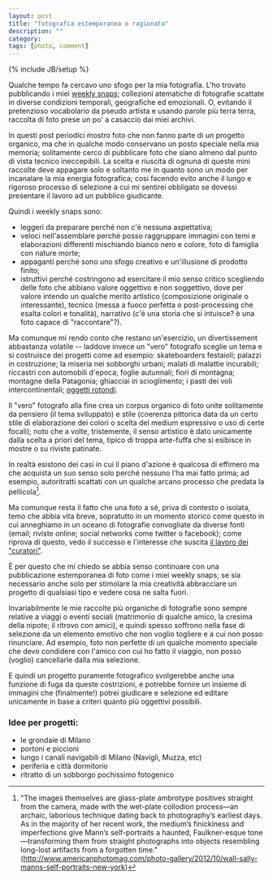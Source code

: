 ```yaml
---
layout: post
title: "fotografia estemporanea o ragionata"
description: ""
category: 
tags: [photo, comment]
---
```

{% include JB/setup %}

Qualche tempo fa cercavo uno sfogo per la mia fotografia. L'ho trovato pubblicando i miei [weekly snaps](tags.html#weekly%20snaps-ref); collezioni atematiche di fotografie scattate in diverse condizioni temporali, geografiche ed emozionali. O, evitando il pretenzioso vocabolario da pseudo artista e usando parole più terra terra, raccolta di foto prese un po' a casaccio dai miei archivi.

In questi post periodici mostro foto che non fanno parte di un progetto organico, ma che in qualche modo conservano un posto speciale nella mia memoria; solitamente cerco di pubblicare foto che siano almeno dal punto di vista tecnico ineccepibili. La scelta e riuscita di ognuna di queste mini raccolte deve appagare solo e soltanto me in quanto sono un modo per incanalare la mia energia fotografica; così facendo evito anche il lungo e rigoroso processo di selezione a cui mi sentirei obbligato se dovessi presentare il lavoro ad un pubblico giudicante. 

Quindi i weekly snaps sono:

* leggeri da preparare perché non c'è nessuna aspettativa;
* veloci nell'assemblare perché posso raggruppare immagini con temi e elaborazioni differenti mischiando bianco nero e colore, foto di famiglia con nature morte;
* appaganti perché sono uno sfogo creativo e un'illusione di prodotto finito;
* istruttivi perché costringono ad esercitare il mio senso critico scegliendo delle foto che abbiano valore oggettivo e non soggettivo, dove per valore intendo un qualche merito artistico (composizione originale o interessante), tecnico (messa a fuoco perfetta o post-processing che esalta colori e tonalità), narrativo (c'è una storia che si intuisce? è una foto capace di "raccontare"?).

Ma comunque mi rendo conto che restano un'esercizio, un divertissement abbastanza volatile -- laddove invece un "vero" fotografo sceglie un tema e si costruisce dei progetti come ad esempio: skateboarders festaioli; palazzi in costruzione; la miseria nei sobborghi urbani; malati di malattie incurabili; riccastri con automobili d'epoca; foglie autunnali; fiori di montagna; montagne della Patagonia; ghiacciai in scioglimento; i pasti dei voli intercontinentali; [oggetti rotondi](http://ink361.com/#/users/2934728/photos).

Il "vero" fotografo alla fine crea un corpus organico di foto unite solitamente da pensiero (il tema sviluppato) e stile (coerenza pittorica data da un certo stile di elaborazione dei colori o scelta del medium espressivo o uso di certe focali); noto che a volte, tristemente, il senso artistico è dato unicamente dalla scelta a priori del tema, tipico di troppa arte-fuffa che si esibisce in mostre o su riviste patinate. 

In realtà esistono dei casi in cui il piano d'azione è qualcosa di effimero ma che acquista un suo senso solo perché nessuno l'ha mai fatto prima; ad esempio, autoritratti scattati con un qualche arcano processo che predata la pellicola[^nota].

<!--  Come diceva qualcuno, magari l'artista aveva lo stesso impulso che spinge centinaia di persone normali a vendere le proprie reflex e decidere di scattare solo con il proprio iPhone. Però un conto è scattare con iPhone, un conto è scattare con una medio formato e lastre metalliche; un conto è applicare la grana in post-processing con Snapseed, un'altro è sviluppare in camera oscura con soluzioni chimiche che ti ci vuole un PhD per non scioglierti le sopracciglia. E alla fine la comunità artistiche chiaramente premia l'originalone che scatta con metodi antiquati, probabilmente ottendendo delle schifezze di foto che tutti cestinerebbero se fossero state scattate con un iPhone; ma siccome sono state scattate con medio-formato e sviluppate con Rodinal allora acquisiscono un significato e una valenza artistica superiore; vengono cioè innegabilmente sopravvalutate solo sulla base della tecnica di ripresa; giusto o sbagliato? Secondo me sbagliato, il valore di una foto dovrebbe essere annegato nella foto stessa, e bisognerebbe giudicarla a prescindere dal processo creativo. Una foto vale tanto quanto l'immagine che restituisce, sia che tu abbia scattato con un iPhone che con una Leica che con una reflex amatoriale. -->


Ma comunque resta il fatto che una foto a sé, priva di contesto o isolata, temo che abbia vita breve, sopratutto in un momento storico come questo in cui anneghiamo in un oceano di fotografie convogliate da diverse fonti (email; riviste online; social networks come  twitter o facebook); come riprova di questo, vedo il successo e l'interesse che suscita [il lavoro dei "curatori"](http://www.boston.com/bigpicture/).

È per questo che mi chiedo se abbia senso continuare con una pubblicazione estemporanea di foto come i miei weekly snaps; se sia necessario anche solo per stimolare la mia creatività abbracciare un progetto di qualsiasi tipo e vedere cosa ne salta fuori.

Invariabilmente le mie raccolte più organiche di fotografie sono sempre relative a viaggi o eventi sociali (matrimonio di qualche amico, la cresima della nipote; il ritrovo con amici), e quindi spesso soffrono nella fase di selezione da un elemento emotivo che non voglio togliere e a cui non posso rinunciare. Ad esempio, foto non perfette di un qualche momento speciale che devo condidere con l'amico con cui ho fatto il viaggio, non posso (voglio) cancellarle dalla mia selezione. 

E quindi un progetto puramente fotografico svolgerebbe anche una funzione di fuga da queste costrizioni, e potrebbe fornire un insieme di immagini che (finalmente!) potrei giudicare e selezione ed editare unicamente in base a criteri quanto più oggettivi possibili. 

### Idee per progetti:

* le grondaie di Milano
* portoni e piccioni
* lungo i canali navigabili di Milano (Navigli, Muzza, etc)
* periferia e città dormitorio
* ritratto di un sobborgo pochissimo fotogenico

[^nota]: "The images themselves are glass-plate ambrotype positives straight from the camera, made with the wet-plate collodion process—an archaic, laborious technique dating back to photography’s earliest days. As in the majority of her recent work, the medium’s finickiness and imperfections give Mann’s self-portraits a haunted, Faulkner-esque tone—transforming them from straight photographs into objects resembling long-lost artifacts from a forgotten time." (<http://www.americanphotomag.com/photo-gallery/2012/10/wall-sally-manns-self-portraits-new-york>)
